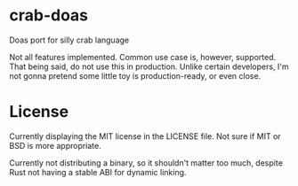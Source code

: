 # crab-doas
Doas port for silly crab language

Not all features implemented. Common use case is, however, supported. That being said, do not use this in production. Unlike certain developers, I'm not gonna pretend some little toy is production-ready, or even close.

# License
Currently displaying the MIT license in the LICENSE file. Not sure if MIT or BSD is more appropriate.

Currently not distributing a binary, so it shouldn't matter too much, despite Rust not having a stable ABI for dynamic linking.

